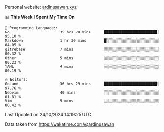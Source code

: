 Personal website: [ardinusawan.xyz](https://ardinusawan.xyz)

<!--START_SECTION:waka-->
📊 **This Week I Spent My Time On** 

```text
💬 Programming Languages: 
Go                       35 hrs 29 mins      ████████████████████████░   95.10 % 
Markdown                 1 hr 30 mins        █░░░░░░░░░░░░░░░░░░░░░░░░   04.05 % 
gitrebase                7 mins              ░░░░░░░░░░░░░░░░░░░░░░░░░   00.32 % 
Other                    5 mins              ░░░░░░░░░░░░░░░░░░░░░░░░░   00.23 % 
YAML                     4 mins              ░░░░░░░░░░░░░░░░░░░░░░░░░   00.19 % 

🔥 Editors: 
GoLand                   36 hrs 29 mins      ████████████████████████░   97.76 % 
Neovim                   40 mins             ░░░░░░░░░░░░░░░░░░░░░░░░░   01.81 % 
Vim                      9 mins              ░░░░░░░░░░░░░░░░░░░░░░░░░   00.42 % 
```


 Last Updated on 24/10/2024 14:19:25 UTC
<!--END_SECTION:waka-->
Data taken from https://wakatime.com/@ardinusawan
